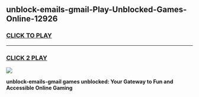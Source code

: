 
## unblock-emails-gmail-Play-Unblocked-Games-Online-12926
<h3>
<a href="https://premium76.site?title=unblock-emails-gmail&ref=25A">CLICK TO PLAY</a></h3>
<hr>

<h3>
<a href="https://premium76.site?title=unblock-emails-gmail&ref=25A">CLICK 2 PLAY</a>
  
</h3>

<a href="https://premium76.site?title=unblock-emails-gmail&ref=25A"><img src="https://clearcache.store/games.png"></a>


**unblock-emails-gmail games unblocked: Your Gateway to Fun and Accessible Online Gaming**
